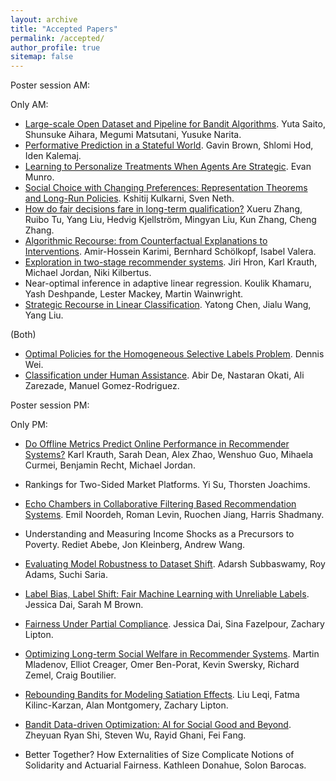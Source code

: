 ```yaml
---
layout: archive
title: "Accepted Papers"
permalink: /accepted/
author_profile: true
sitemap: false
---
```


Poster session AM: 

Only AM: 


* [Large-scale Open Dataset and Pipeline for Bandit Algorithms](/assets/pdfs/4.pdf). Yuta Saito, Shunsuke Aihara, Megumi Matsutani, Yusuke Narita.
* [Performative Prediction in a Stateful World](/assets/pdfs/20.pdf). Gavin Brown, Shlomi Hod, Iden Kalemaj.
* [Learning to Personalize Treatments When Agents Are Strategic](https://arxiv.org/abs/2011.06528). Evan Munro.
* [Social Choice with Changing Preferences: Representation Theorems and Long-Run Policies](/assets/pdfs/7.pdf). Kshitij Kulkarni, Sven Neth.
* [How do fair decisions fare in long-term qualification?](/assets/pdfs/8.pdf) Xueru Zhang, Ruibo Tu, Yang Liu, Hedvig Kjellström, Mingyan Liu, Kun Zhang, Cheng Zhang.
* [Algorithmic Recourse: from Counterfactual Explanations to Interventions](https://arxiv.org/abs/2002.06278). Amir-Hossein Karimi, Bernhard Schölkopf, Isabel Valera.
* [Exploration in two-stage recommender systems](https://arxiv.org/abs/2009.08956). Jiri Hron, Karl Krauth, Michael Jordan, Niki Kilbertus.
* Near-optimal inference in adaptive linear regression. Koulik Khamaru, Yash Deshpande, Lester Mackey, Martin Wainwright.
* [Strategic Recourse in Linear Classification](/assets/pdfs/28.pdf). Yatong Chen, Jialu Wang, Yang Liu.


(Both) 
* [Optimal Policies for the Homogeneous Selective Labels Problem](https://arxiv.org/abs/2011.01381). Dennis Wei.
* [Classification under Human Assistance](https://arxiv.org/abs/2006.11845). Abir De, Nastaran Okati, Ali Zarezade, Manuel Gomez-Rodriguez.


Poster session PM: 

Only PM: 

* [Do Offline Metrics Predict Online Performance in Recommender Systems?](/assets/pdfs/12.pdf) Karl Krauth, Sarah Dean, Alex Zhao, Wenshuo Guo, Mihaela Curmei, Benjamin Recht, Michael Jordan.
* Rankings for Two-Sided Market Platforms. Yi Su, Thorsten Joachims.
* [Echo Chambers in Collaborative Filtering Based Recommendation Systems](/assets/pdfs/27.pdf). Emil Noordeh, Roman Levin, Ruochen Jiang, Harris Shadmany.

* Understanding and Measuring Income Shocks as a Precursors to Poverty. Rediet Abebe, Jon Kleinberg, Andrew Wang.
* [Evaluating Model Robustness to Dataset Shift](https://arxiv.org/abs/2010.15100). Adarsh Subbaswamy, Roy Adams, Suchi Saria.
* [Label Bias, Label Shift: Fair Machine Learning with Unreliable Labels](/assets/pdfs/29.pdf). Jessica Dai, Sarah M Brown.
* [Fairness Under Partial Compliance](https://arxiv.org/abs/2011.03654). Jessica Dai, Sina Fazelpour, Zachary  Lipton.
* [Optimizing Long-term Social Welfare in Recommender Systems](https://arxiv.org/abs/2008.00104). Martin Mladenov, Elliot Creager, Omer Ben-Porat, Kevin Swersky, Richard Zemel, Craig Boutilier.
* [Rebounding Bandits for Modeling Satiation Effects](http://arxiv.org/abs/2011.06741). Liu Leqi, Fatma Kilinc-Karzan, Alan Montgomery, Zachary  Lipton.
* [Bandit Data-driven Optimization: AI for Social Good and Beyond](https://arxiv.org/abs/2008.11707). Zheyuan Ryan Shi, Steven Wu, Rayid Ghani, Fei Fang.
* Better Together? How Externalities of Size Complicate Notions of Solidarity and Actuarial Fairness. Kathleen Donahue, Solon Barocas.

